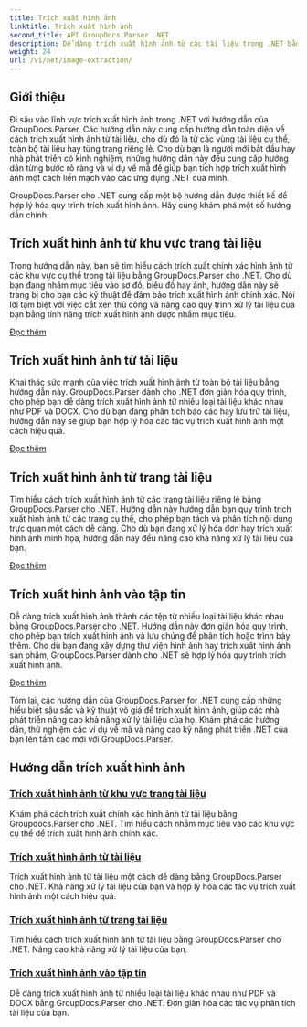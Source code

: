 ```yaml
---
title: Trích xuất hình ảnh
linktitle: Trích xuất hình ảnh
second_title: API GroupDocs.Parser .NET
description: Dễ dàng trích xuất hình ảnh từ các tài liệu trong .NET bằng GroupDocs.Parser. Nâng cao khả năng xử lý tài liệu của bạn bằng các kỹ thuật trích xuất hình ảnh chính xác.
weight: 24
url: /vi/net/image-extraction/
---
```

## Giới thiệu

Đi sâu vào lĩnh vực trích xuất hình ảnh trong .NET với hướng dẫn của GroupDocs.Parser. Các hướng dẫn này cung cấp hướng dẫn toàn diện về cách trích xuất hình ảnh từ tài liệu, cho dù đó là từ các vùng tài liệu cụ thể, toàn bộ tài liệu hay từng trang riêng lẻ. Cho dù bạn là người mới bắt đầu hay nhà phát triển có kinh nghiệm, những hướng dẫn này đều cung cấp hướng dẫn từng bước rõ ràng và ví dụ về mã để giúp bạn tích hợp trích xuất hình ảnh một cách liền mạch vào các ứng dụng .NET của mình.

GroupDocs.Parser cho .NET cung cấp một bộ hướng dẫn được thiết kế để hợp lý hóa quy trình trích xuất hình ảnh. Hãy cùng khám phá một số hướng dẫn chính:

## Trích xuất hình ảnh từ khu vực trang tài liệu
Trong hướng dẫn này, bạn sẽ tìm hiểu cách trích xuất chính xác hình ảnh từ các khu vực cụ thể trong tài liệu bằng GroupDocs.Parser cho .NET. Cho dù bạn đang nhắm mục tiêu vào sơ đồ, biểu đồ hay ảnh, hướng dẫn này sẽ trang bị cho bạn các kỹ thuật để đảm bảo trích xuất hình ảnh chính xác. Nói lời tạm biệt với việc cắt xén thủ công và nâng cao quy trình xử lý tài liệu của bạn bằng tính năng trích xuất hình ảnh được nhắm mục tiêu.

[Đọc thêm](./extract-images-from-document-page-area/)

## Trích xuất hình ảnh từ tài liệu
Khai thác sức mạnh của việc trích xuất hình ảnh từ toàn bộ tài liệu bằng hướng dẫn này. GroupDocs.Parser dành cho .NET đơn giản hóa quy trình, cho phép bạn dễ dàng trích xuất hình ảnh từ nhiều loại tài liệu khác nhau như PDF và DOCX. Cho dù bạn đang phân tích báo cáo hay lưu trữ tài liệu, hướng dẫn này sẽ giúp bạn hợp lý hóa các tác vụ trích xuất hình ảnh một cách hiệu quả.

[Đọc thêm](./extract-images-from-document/)

## Trích xuất hình ảnh từ trang tài liệu
Tìm hiểu cách trích xuất hình ảnh từ các trang tài liệu riêng lẻ bằng GroupDocs.Parser cho .NET. Hướng dẫn này hướng dẫn bạn quy trình trích xuất hình ảnh từ các trang cụ thể, cho phép bạn tách và phân tích nội dung trực quan một cách dễ dàng. Cho dù bạn đang xử lý hóa đơn hay trích xuất hình ảnh minh họa, hướng dẫn này đều nâng cao khả năng xử lý tài liệu của bạn.

[Đọc thêm](./extract-images-from-document-page/)

## Trích xuất hình ảnh vào tập tin
Dễ dàng trích xuất hình ảnh thành các tệp từ nhiều loại tài liệu khác nhau bằng GroupDocs.Parser cho .NET. Hướng dẫn này đơn giản hóa quy trình, cho phép bạn trích xuất hình ảnh và lưu chúng để phân tích hoặc trình bày thêm. Cho dù bạn đang xây dựng thư viện hình ảnh hay trích xuất hình ảnh sản phẩm, GroupDocs.Parser dành cho .NET sẽ hợp lý hóa quy trình trích xuất hình ảnh.

[Đọc thêm](./extract-images-to-files/)

Tóm lại, các hướng dẫn của GroupDocs.Parser for .NET cung cấp những hiểu biết sâu sắc và kỹ thuật vô giá để trích xuất hình ảnh, giúp các nhà phát triển nâng cao khả năng xử lý tài liệu của họ. Khám phá các hướng dẫn, thử nghiệm các ví dụ về mã và nâng cao kỹ năng phát triển .NET của bạn lên tầm cao mới với GroupDocs.Parser.
## Hướng dẫn trích xuất hình ảnh
### [Trích xuất hình ảnh từ khu vực trang tài liệu](./extract-images-from-document-page-area/)
Khám phá cách trích xuất chính xác hình ảnh từ tài liệu bằng Groupdocs.Parser cho .NET. Tìm hiểu cách nhắm mục tiêu vào các khu vực cụ thể để trích xuất hình ảnh chính xác.
### [Trích xuất hình ảnh từ tài liệu](./extract-images-from-document/)
Trích xuất hình ảnh từ tài liệu một cách dễ dàng bằng GroupDocs.Parser cho .NET. Khả năng xử lý tài liệu của bạn và hợp lý hóa các tác vụ trích xuất hình ảnh một cách hiệu quả.
### [Trích xuất hình ảnh từ trang tài liệu](./extract-images-from-document-page/)
Tìm hiểu cách trích xuất hình ảnh từ tài liệu bằng GroupDocs.Parser cho .NET. Nâng cao khả năng xử lý tài liệu của bạn.
### [Trích xuất hình ảnh vào tập tin](./extract-images-to-files/)
Dễ dàng trích xuất hình ảnh từ nhiều loại tài liệu khác nhau như PDF và DOCX bằng GroupDocs.Parser cho .NET. Đơn giản hóa các tác vụ phân tích tài liệu của bạn.